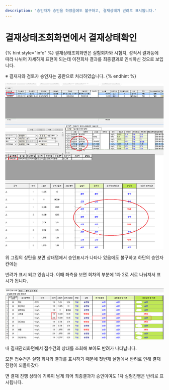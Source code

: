 ```yaml
---
description: '승인자가 승인을 하였음에도 불구하고, 결재상태가 반려로 표시됩니다.'
---
```


# 결재상태조회화면에서 결재상태확인

{% hint style="info" %}
결재상태조회화면은 실험회차와 시험치, 성적서 결과등에 따라 나뉘어 자세하게 표현이 되는데 이전회차 결과를  최종결과로 인식하신 것으로 보입니다.

※ 결재자와 검토자 승인자는 공란으로 처리하였습니다.
{% endhint %}

![&#xC2B9;&#xC778;&#xB41C; &#xC811;&#xC218;&#xAC74;&#xC758; &#xACB0;&#xC7AC;&#xC0C1;&#xD0DC; &#xBC18;&#xB824;&#xD45C;&#xC2DC;](../.gitbook/assets/undefined.png)

위 그림의 상탄을 보면 상태탭에서 승인표시가 나타나 있음에도 불구하고 하단의 승인자칸에는

반려가 표시 되고 있습니다. 이때 좌측을 보면 회차의 부분에  1과 2로 서로 나눠져서 표시가 됩니다.

![&#xB0B4; &#xACB0;&#xC7AC;&#xAD00;&#xB9AC; &#xD654;&#xBA74;&#xC5D0;&#xC11C;&#xC758; &#xACB0;&#xC7AC; &#xC9C4;&#xD589; &#xC0C1;&#xD0DC;](../.gitbook/assets/2%20%281%29.png)

내 결재관리화면에서 접수건의 상태를 조회해 보아도 반려가 나타납니다. 

모든 접수건은 실험 회차와 결과를 표시하기 때문에 첫번재 실험에서 반려로 인해 결재진행이 되돌아갔다

면 결재 진행 상태에 기록이 남게 되어 최종결과가 승인이여도 1차 실험진행은 반려로 표시됩니다.

